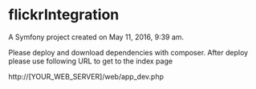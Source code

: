 flickrIntegration
=================

A Symfony project created on May 11, 2016, 9:39 am.

Please deploy and download dependencies with composer.
After deploy please use following URL to get to the index page

http://[YOUR_WEB_SERVER]/web/app_dev.php